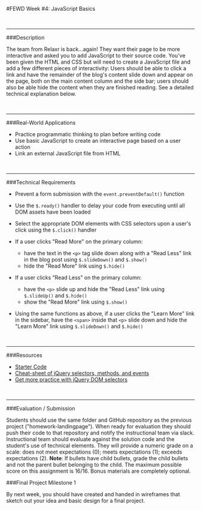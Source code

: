 #FEWD Week #4: JavaScript Basics

<br>

---


###Description 

The team from Relaxr is back...again! They want their page to be more interactive and asked you to add JavaScript to their source code. You've been given the HTML and CSS but will need to create a JavaScript file and add a few different pieces of interactivity:  Users should be able to click a link and have the remainder of the blog's content slide down and appear on the page, both on the main content column and the side bar; users should also be able hide the content when they are finished reading. See a detailed technical explanation below.


<br>

---


###Real-World Applications


- Practice programmatic thinking to plan before writing code
- Use basic JavaScript to create an interactive page based on a user action
- Link an external JavaScript file from HTML


<br>

---


###Technical Requirements 

- Prevent a form submission with the ```event.preventDefault()``` function
- Use the ```$.ready()``` handler to delay your code from executing until all DOM assets have been loaded
- Select the appropriate DOM elements with CSS selectors upon a user's click using the ```$.click()``` handler
- If a user clicks "Read More" on the primary column:

  - have the text in the ```<p>``` tag slide down along with a "Read Less" link in the blog post using  ```$.slideDown()``` and ```$.show()```
  - hide the "Read More" link using ```$.hide()```

- If a user clicks "Read Less" on the primary column:

  - have the ```<p>``` slide up and hide the "Read Less" link using  ```$.slideUp()``` and ```$.hide()```
  - show the "Read More" link using ```$.show()```

- Using the same functions as above, if a user clicks the "Learn More" link in the sidebar, have the ```<span>``` inside that ```<p>``` slide down and hide the "Learn More" link using ```$.slideDown()``` and ```$.hide()```



<br>

---

###Resources

- [Starter Code](starter_code)
- [Cheat-sheet of jQuery selectors, methods, and events](http://oscarotero.com/jquery/)
- [Get more practice with jQuery DOM selectors](jquery_dom_selector_practice)


<br>

---

###Evaluation / Submission


Students should use the same folder and GitHub repository as the previous project ("homework-landingpage"). When ready for evaluation they should push their code to that repository and notify the instructional team via slack. Instructional team should evaluate against the solution code and the student's use of technical elements. They will provide a numeric grade on a scale: does not meet expectations (0); meets expectations (1); exceeds expectations (2). **Note**: If bullets have child bullets, grade the child bullets and not the parent bullet belonging to the child. The maximum possible score on this assignment is 16/16. Bonus materials are completely optional.

###Final Project Milestone 1

By next week, you should have created and handed in wireframes that sketch out your idea and basic design for a final project.
